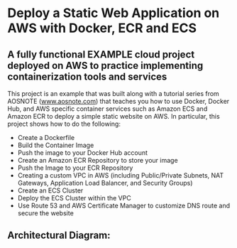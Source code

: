 # Deploy a Static Web Application on AWS with Docker, ECR and ECS

## A fully functional EXAMPLE cloud project deployed on AWS to practice implementing containerization tools and services  


This project is an example that was built along with a tutorial series from AOSNOTE (www.aosnote.com) that teaches you how to use Docker, Docker Hub, and AWS specific container services such as Amazon ECS and Amazon ECR to deploy a simple static website on AWS. In particular, this project shows how to do the following:


- Create a Dockerfile
- Build the Container Image
- Push the image to your Docker Hub account
- Create an Amazon ECR Repository to store your image
- Push the Image to your ECR Repository
- Creating a custom VPC in AWS (including Public/Private Subnets, NAT Gateways, Application Load Balancer, and Security Groups)
- Create an ECS Cluster
- Deploy the ECS Cluster within the VPC
- Use Route 53 and AWS Certificate Manager to customize DNS route and secure the website

## Architectural Diagram: